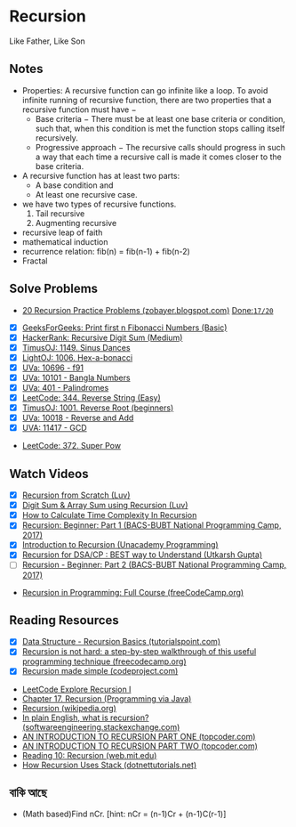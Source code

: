 # Recursion

Like Father, Like Son

## Notes

- Properties: A recursive function can go infinite like a loop. To avoid infinite running of recursive function, there are two properties that a recursive function must have −
  - Base criteria − There must be at least one base criteria or condition, such that, when this condition is met the function stops calling itself recursively.
  - Progressive approach − The recursive calls should progress in such a way that each time a recursive call is made it comes closer to the base criteria.
- A recursive function has at least two parts:
  - A base condition and
  - At least one recursive case.
- we have two types of recursive functions.
  1. Tail recursive
  2. Augmenting recursive
- recursive leap of faith
- mathematical induction
- recurrence relation: fib(n) = fib(n-1) + fib(n-2)
- Fractal

## Solve Problems

- [20 Recursion Practice Problems (zobayer.blogspot.com)](https://zobayer.blogspot.com/2009/12/cse-102-practice-recursions.html) [Done:`17/20`](20-Recursion-Practice-Problems)
- [x] [GeeksForGeeks: Print first n Fibonacci Numbers (Basic)](https://practice.geeksforgeeks.org/problems/print-first-n-fibonacci-numbers1002/1)
- [x] [HackerRank: Recursive Digit Sum (Medium)](https://www.hackerrank.com/challenges/recursive-digit-sum/problem)
- [x] [TimusOJ: 1149. Sinus Dances](https://acm.timus.ru/problem.aspx?space=1&num=1149)
- [x] [LightOJ: 1006. Hex-a-bonacci](https://lightoj.com/problem/hex-a-bonacci)
- [x] [UVa: 10696 - f91](https://onlinejudge.org/index.php?option=onlinejudge&Itemid=8&page=show_problem&problem=1637)
- [x] [UVa: 10101 - Bangla Numbers](https://onlinejudge.org/index.php?option=onlinejudge&Itemid=8&category=13&page=show_problem&problem=1042)
- [x] [UVa: 401 - Palindromes](https://onlinejudge.org/index.php?option=onlinejudge&Itemid=8&page=show_problem&problem=342)
- [x] [LeetCode: 344. Reverse String (Easy)](https://leetcode.com/problems/reverse-string/)
- [x] [TimusOJ: 1001. Reverse Root (beginners)](https://acm.timus.ru/problem.aspx?space=1&num=1001)
- [x] [UVa: 10018 - Reverse and Add](https://onlinejudge.org/index.php?option=onlinejudge&Itemid=8&page=show_problem&problem=959)
- [x] [UVA: 11417 - GCD](https://onlinejudge.org/index.php?option=com_onlinejudge&Itemid=8&page=show_problem&problem=2412)
- [LeetCode: 372. Super Pow](https://leetcode.com/problems/super-pow)

## Watch Videos

- [x] [Recursion from Scratch (Luv)](https://youtu.be/d59iXqly5FY)
- [x] [Digit Sum & Array Sum using Recursion (Luv)](https://youtu.be/uqkM91ePeTI)
- [x] [How to Calculate Time Complexity In Recursion](https://youtu.be/Uv1LpSKZcm4)
- [x] [Recursion: Beginner: Part 1 (BACS-BUBT National Programming Camp, 2017)](https://www.youtube.com/watch?v=J8mChdOJWOs&t=1s)
- [x] [Introduction to Recursion (Unacademy Programming)](https://youtu.be/zGS4Yu699kQ)
- [x] [Recursion for DSA/CP : BEST way to Understand (Utkarsh Gupta)](https://youtu.be/0UM_J1jE1dg)
- [ ] [Recursion - Beginner: Part 2 (BACS-BUBT National Programming Camp, 2017)](https://youtu.be/y9_sZ0UosVs)
- [Recursion in Programming: Full Course (freeCodeCamp.org)](https://youtu.be/IJDJ0kBx2LM)

## Reading Resources

- [x] [Data Structure - Recursion Basics (tutorialspoint.com)](https://www.tutorialspoint.com/data_structures_algorithms/recursion_basics.htm)
- [x] [Recursion is not hard: a step-by-step walkthrough of this useful programming technique (freecodecamp.org)](https://www.freecodecamp.org/news/recursion-is-not-hard-858a48830d83)
- [x] [Recursion made simple (codeproject.com)](https://www.codeproject.com/Articles/32873/Recursion-made-simple)
- [LeetCode Explore Recursion I](https://leetcode.com/explore/learn/card/recursion-i/)
- [Chapter 17. Recursion (Programming via Java)](http://www.cburch.com/books/java/ch17-recur/index.html)
- [Recursion (wikipedia.org)](https://en.wikipedia.org/wiki/Recursion)
- [In plain English, what is recursion? (softwareengineering.stackexchange.com)](https://softwareengineering.stackexchange.com/questions/25052/in-plain-english-what-is-recursion)
- [AN INTRODUCTION TO RECURSION PART ONE (topcoder.com)](https://www.topcoder.com/thrive/articles/An%20Introduction%20to%20Recursion%20Part%20One)
- [AN INTRODUCTION TO RECURSION PART TWO (topcoder.com)](https://www.topcoder.com/thrive/articles/An%20Introduction%20to%20Recursion%20Part%20Two)
- [Reading 10: Recursion (web.mit.edu)](http://web.mit.edu/6.005/www/fa15/classes/10-recursion)
- [How Recursion Uses Stack (dotnettutorials.net)](https://dotnettutorials.net/lesson/how-recursion-uses-stack/)

## বাকি আছে

- (Math based)Find nCr. [hint: nCr = (n-1)Cr + (n-1)C(r-1)]
